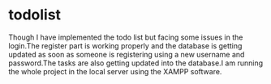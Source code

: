 # todolist
Though I have implemented the todo list but facing some issues in the login.The register part is working properly and the database is getting updated as soon as someone is registering using a new username and password.The tasks are also getting updated into the database.I am running the whole project in the local server using the XAMPP software.
